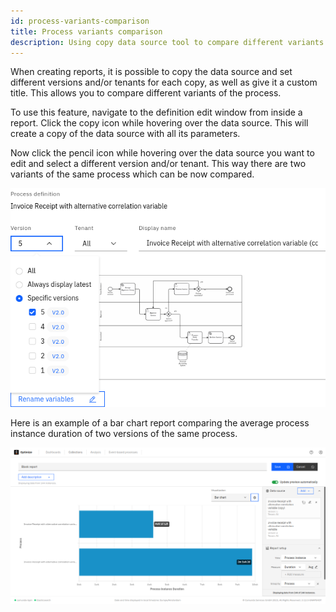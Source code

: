 ```yaml
---
id: process-variants-comparison
title: Process variants comparison
description: Using copy data source tool to compare different variants of the process
---
```


When creating reports, it is possible to copy the data source and set different versions and/or tenants for each copy, as well as give it a custom title. This allows you to compare different variants of the process.

To use this feature, navigate to the definition edit window from inside a report. Click the copy icon while hovering over the data source. This will create a copy of the data source with all its parameters.

Now click the pencil icon while hovering over the data source you want to edit and select a different version and/or tenant. This way there are two variants of the same process which can be now compared.

![Process version selection](./img/process-version-selection.png)

Here is an example of a bar chart report comparing the average process instance duration of two versions of the same process.

![Report with two versions of the same process](./img/report-with-process-variants.png)
